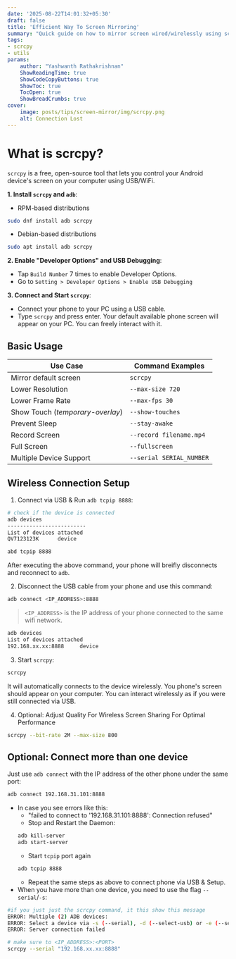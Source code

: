 ```yaml
---
date: '2025-08-22T14:01:32+05:30'
draft: false
title: 'Efficient Way To Screen Mirroring'
summary: "Quick guide on how to mirror screen wired/wirelessly using scrcpy. Explains how to connect more than one device wireleslly and listed some of the useful flags to use."
tags:
- scrcpy
- utils
params:
    author: "Yashwanth Rathakrishnan"
    ShowReadingTime: true
    ShowCodeCopyButtons: true
    ShowToc: true
    TocOpen: true
    ShowBreadCrumbs: true
cover:
    image: posts/tips/screen-mirror/img/scrcpy.png
    alt: Connection Lost
---
```


# What is scrcpy?
`scrcpy` is a free, open-source tool that lets you control your Android device's screen on your computer using USB/WiFi.

**1. Install `scrcpy` and `adb`**:
- RPM-based distributions
```sh
sudo dnf install adb scrcpy
```
- Debian-based distributions
```sh
sudo apt install adb scrcpy
```
**2. Enable "Developer Options" and USB Debugging**:
- Tap `Build Number` 7 times to enable Developer Options.
- Go to `Setting > Developer Options > Enable USB Debugging`

**3. Connect and Start `scrcpy`**:
- Connect your phone to your PC using a USB cable.
- Type `scrcpy` and press enter. Your default available phone screen will appear on your PC. You can freely interact with it.

## Basic Usage

| Use Case                         | Command Examples         |
|----------------------------------|--------------------------|
| Mirror default screen            | `scrcpy`                 |
| Lower Resolution                 | `--max-size 720`         |
| Lower Frame Rate                 | `--max-fps 30`           |
| Show Touch (_temporary-overlay_) | `--show-touches`         |
| Prevent Sleep                    | `--stay-awake`           |
| Record Screen                    | `--record filename.mp4`  |
| Full Screen                      | `--fullscreen`           |
| Multiple Device Support          | `--serial SERIAL_NUMBER` |

## Wireless Connection Setup
1. Connect via USB  & Run `adb tcpip 8888`:
```sh
# check if the device is connected
adb devices
-------------------------
List of devices attached
QV7123123K      device
```

```sh
abd tcpip 8888
```
After executing the above command, your phone will breifly disconnects and reconnect to `adb`.

2. Disconnect the USB cable from your phone and use this command:
```sh
adb connect <IP_ADDRESS>:8888
```
> `<IP_ADDRESS>` is the IP address of your phone connected to the same wifi network.

```sh
adb devices
List of devices attached
192.168.xx.xx:8888     device
```

3. Start `scrcpy`:
```sh
scrcpy
```
It will automatically connects to the device wirelessly. You phone's screen should appear on your computer. You can interact wirelessly as if you were still connected via USB. 

4. Optional: Adjust Quality For Wireless Screen Sharing For Optimal Performance
```sh
scrcpy --bit-rate 2M --max-size 800
```
## Optional: Connect more than one device
Just use `adb connect` with the IP address of the other phone under the same port:
```sh
adb connect 192.168.31.101:8888
```
- In case you see errors like this:
    - "failed to connect to '192.168.31.101:8888': Connection refused"
    - Stop and Restart the Daemon:
    ```sh
    adb kill-server
    adb start-server
    ```
    - Start `tcpip` port again
    ```sh
    adb tcpip 8888
    ```
    - Repeat the same steps as above to connect phone via USB & Setup.
- When you have more than one device, you need to use the flag `--serial`/`-s`:
```sh
#if you just just the scrcpy command, it this show this message
ERROR: Multiple (2) ADB devices:
ERROR: Select a device via -s (--serial), -d (--select-usb) or -e (--select-tcpip)
ERROR: Server connection failed
```
```sh
# make sure to <IP_ADDRESS>:<PORT>
scrcpy --serial "192.168.xx.xx:8888"
```
